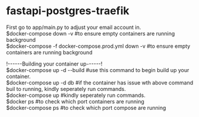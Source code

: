 # fastapi-postgres-traefik
First go to app/main.py to adjust your email account in.</br>
$docker-compose down -v   #to ensure empty containers are running background</br>
$docker-compose -f docker-compose.prod.yml down -v    #to ensure empty containers are running background</br>

!------Building your container up------!</br>
$docker-compose up -d --build     #use this command to begin build up your container.</br>
$docker-compose up -d db      #if the container has issue wth above command buil to running, kindly seperately run commands.</br>
$docker-compose up        #kindly seperately run commands.</br>
$docker ps    #to check which port containers are running</br>
$docker-compose ps    #to check which port compose are running

